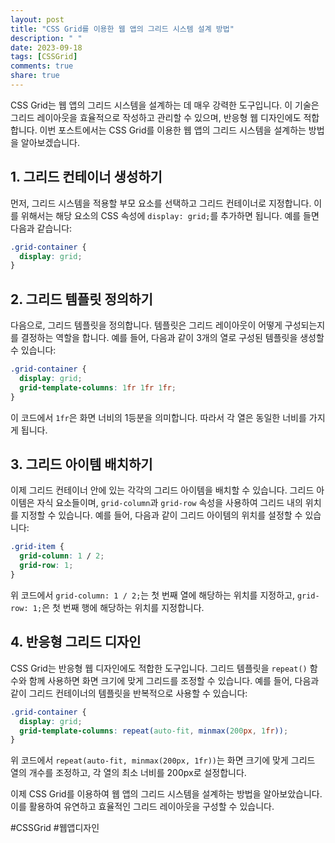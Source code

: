 ```yaml
---
layout: post
title: "CSS Grid를 이용한 웹 앱의 그리드 시스템 설계 방법"
description: " "
date: 2023-09-18
tags: [CSSGrid]
comments: true
share: true
---
```


CSS Grid는 웹 앱의 그리드 시스템을 설계하는 데 매우 강력한 도구입니다. 이 기술은 그리드 레이아웃을 효율적으로 작성하고 관리할 수 있으며, 반응형 웹 디자인에도 적합합니다. 이번 포스트에서는 CSS Grid를 이용한 웹 앱의 그리드 시스템을 설계하는 방법을 알아보겠습니다.

## 1. 그리드 컨테이너 생성하기

먼저, 그리드 시스템을 적용할 부모 요소를 선택하고 그리드 컨테이너로 지정합니다. 이를 위해서는 해당 요소의 CSS 속성에 `display: grid;`를 추가하면 됩니다. 예를 들면 다음과 같습니다:

```css
.grid-container {
  display: grid;
}
```

## 2. 그리드 템플릿 정의하기

다음으로, 그리드 템플릿을 정의합니다. 템플릿은 그리드 레이아웃이 어떻게 구성되는지를 결정하는 역할을 합니다. 예를 들어, 다음과 같이 3개의 열로 구성된 템플릿을 생성할 수 있습니다:

```css
.grid-container {
  display: grid;
  grid-template-columns: 1fr 1fr 1fr;
}
```

이 코드에서 `1fr`은 화면 너비의 1등분을 의미합니다. 따라서 각 열은 동일한 너비를 가지게 됩니다.

## 3. 그리드 아이템 배치하기

이제 그리드 컨테이너 안에 있는 각각의 그리드 아이템을 배치할 수 있습니다. 그리드 아이템은 자식 요소들이며, `grid-column`과 `grid-row` 속성을 사용하여 그리드 내의 위치를 지정할 수 있습니다. 예를 들어, 다음과 같이 그리드 아이템의 위치를 설정할 수 있습니다:

```css
.grid-item {
  grid-column: 1 / 2;
  grid-row: 1;
}
```

위 코드에서 `grid-column: 1 / 2;`는 첫 번째 열에 해당하는 위치를 지정하고, `grid-row: 1;`은 첫 번째 행에 해당하는 위치를 지정합니다.

## 4. 반응형 그리드 디자인

CSS Grid는 반응형 웹 디자인에도 적합한 도구입니다. 그리드 템플릿을 `repeat()` 함수와 함께 사용하면 화면 크기에 맞게 그리드를 조정할 수 있습니다. 예를 들어, 다음과 같이 그리드 컨테이너의 템플릿을 반복적으로 사용할 수 있습니다:

```css
.grid-container {
  display: grid;
  grid-template-columns: repeat(auto-fit, minmax(200px, 1fr));
}
```

위 코드에서 `repeat(auto-fit, minmax(200px, 1fr))`는 화면 크기에 맞게 그리드 열의 개수를 조정하고, 각 열의 최소 너비를 200px로 설정합니다.

이제 CSS Grid를 이용하여 웹 앱의 그리드 시스템을 설계하는 방법을 알아보았습니다. 이를 활용하여 유연하고 효율적인 그리드 레이아웃을 구성할 수 있습니다.

#CSSGrid #웹앱디자인